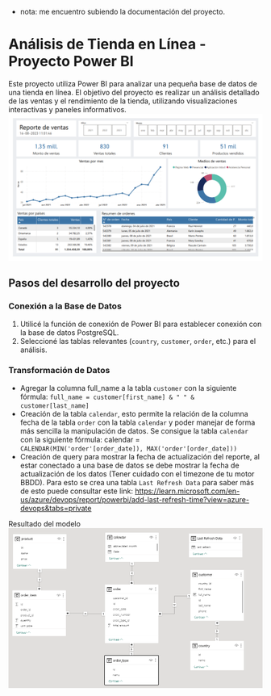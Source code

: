 - nota: me encuentro subiendo la documentación del proyecto.
# Análisis de Tienda en Línea - Proyecto Power BI

Este proyecto utiliza Power BI para analizar una pequeña base de datos de una tienda en línea. El objetivo del proyecto es realizar un 
análisis detallado de las ventas y el rendimiento de la tienda, utilizando visualizaciones interactivas y paneles informativos.
![Sales report.PNG](images%2FSales%20report.PNG)

## Pasos del desarrollo del proyecto

### Conexión a la Base de Datos

1. Utilicé la función de conexión de Power BI para establecer conexión con la base de datos PostgreSQL.
2. Seleccioné las tablas relevantes (`country`, `customer`, `order`, etc.) para el análisis.

### Transformación de Datos

- Agregar la columna full_name a la tabla `customer` con la siguiente fórmula: `full_name = customer[first_name] & " " & customer[last_name]`
- Creación de la tabla `calendar`, esto permite la relación de la columna fecha de la tabla `order` con la tabla `calendar` y poder manejar de forma más sencilla la manipulación de datos. 
Se consigue la tabla `calendar` con la siguiente fórmula: calendar = `CALENDAR(MIN('order'[order_date]), MAX('order'[order_date]))`
- Creación de query para mostrar la fecha de actualización del reporte, al estar conectado a una base de datos se debe mostrar la fecha de actualización de los datos (Tener cuidado con el timezone de tu motor BBDD). 
Para esto se crea una tabla `Last Refresh Data` para saber más de esto puede consultar este link: https://learn.microsoft.com/en-us/azure/devops/report/powerbi/add-last-refresh-time?view=azure-devops&tabs=private

Resultado del modelo
![modelo-powerbi.PNG](images%2Fmodelo-powerbi.PNG)
